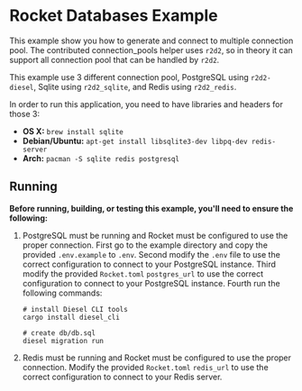 # Rocket Databases Example

This example show you how to generate and connect to multiple connection pool.
The contributed connection_pools helper uses `r2d2`,
so in theory it can support all connection pool that can be handled by `r2d2`.

This example use 3 different connection pool, PostgreSQL using `r2d2-diesel`,
Sqlite using `r2d2_sqlite`, and Redis using `r2d2_redis`.

In order to run this application, you need to have libraries and headers for those 3:

  * **OS X:** `brew install sqlite`
  * **Debian/Ubuntu:** `apt-get install libsqlite3-dev libpq-dev redis-server`
  * **Arch:** `pacman -S sqlite redis postgresql`

## Running

**Before running, building, or testing this example, you'll need to ensure the
following:**

  1. PostgreSQL must be running and Rocket must be configured to use the proper connection.
     First go to the example directory and copy the provided `.env.example` to `.env`.
     Second modify the `.env` file to use the correct configuration to connect to your PostgreSQL instance.
     Third modify the provided `Rocket.toml` `postgres_url` to use the correct configuration to connect to your PostgreSQL instance.
     Fourth run the following commands:

     ```
     # install Diesel CLI tools
     cargo install diesel_cli

     # create db/db.sql
     diesel migration run
     ```
  2. Redis must be running and Rocket must be configured to use the proper connection.
     Modify the provided `Rocket.toml` `redis_url` to use the correct configuration to connect to your Redis server.
